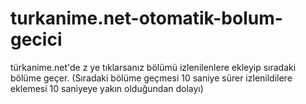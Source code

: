 # turkanime.net-otomatik-bolum-gecici
türkanime.net'de z ye tıklarsanız bölümü izlenilenlere ekleyip sıradaki bölüme geçer. (Sıradaki bölüme geçmesi 10 saniye sürer izlenildilere eklemesi 10 saniyeye yakın olduğundan dolayı)
